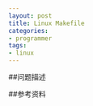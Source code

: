 ```yaml
---
layout: post
title: Linux Makefile
categories:
- programmer
tags:
- linux
---
```




##问题描述


##参考资料

